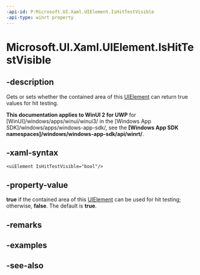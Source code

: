 ```yaml
---
-api-id: P:Microsoft.UI.Xaml.UIElement.IsHitTestVisible
-api-type: winrt property
---
```


<!-- Property syntax
public bool IsHitTestVisible { get;  set; }
-->

# Microsoft.UI.Xaml.UIElement.IsHitTestVisible

## -description
Gets or sets whether the contained area of this [UIElement](uielement.md) can return true values for hit testing.

**This documentation applies to WinUI 2 for UWP** for [WinUI]/windows/apps/winui/winui3/ in the [Windows App SDK]/windows/apps/windows-app-sdk/, see the **[Windows App SDK namespaces]/windows/windows-app-sdk/api/winrt/**.

## -xaml-syntax
```xaml
<uiElement IsHitTestVisible="bool"/>
```


## -property-value
**true** if the contained area of this [UIElement](uielement.md) can be used for hit testing; otherwise, **false**. The default is **true**.

## -remarks

## -examples

## -see-also
